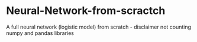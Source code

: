 # Neural-Network-from-scractch
A full neural network (logistic model) from scratch - disclaimer not counting numpy and pandas libraries 
